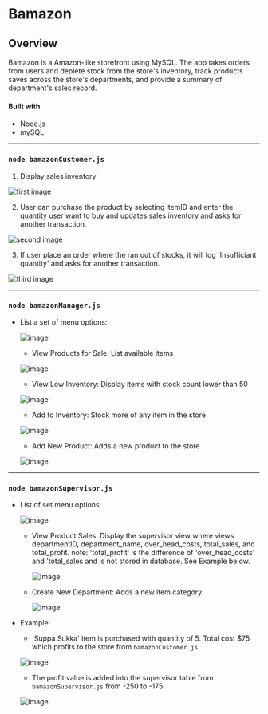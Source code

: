 # Bamazon

## Overview
Bamazon is a Amazon-like storefront using MySQL. The app takes orders from users and deplete stock from the store's inventory, track products saves across the store's departments, and provide a summary of department's sales record.

#### Built with
  - Node.js
  - mySQL
- - -

### `node bamazonCustomer.js`
1. Display sales inventory

![first image](images/customer1.jpg)

2. User can purchase the product by selecting itemID and enter the quantity user want to buy and updates sales inventory and asks for another transaction.

![second image](images/customer2.jpg)

3. If user place an order where the ran out of stocks, it will log 'Insufficiant quantity' and asks for another transaction.

![third image](images/customer3.jpg)

- - -

### `node bamazonManager.js`
- List a set of menu options:

  ![image](images/manager1.jpg)

  * View Products for Sale: List available items

  ![image](images/manager2.jpg)

  * View Low Inventory: Display items with stock count lower than 50

  ![image](images/manager3.jpg)

  * Add to Inventory: Stock more of any item in the store

  ![image](images/manager4.jpg)

  * Add New Product: Adds a new product to the store

  ![image](images/manager5.jpg)

- - -

### `node bamazonSupervisor.js`
- List of set menu options:

    ![image](images/supervisor1.jpg)

  * View Product Sales: Display the supervisor view where views departmentID, department_name, over_head_costs, total_sales, and total_profit.
  note: 'total_profit' is the difference of 'over_head_costs' and 'total_sales and is not stored in database. See Example below.

    ![image](images/supervisor2.jpg)

  * Create New Department: Adds a new item category.

    ![image](images/supervisor3.jpg)

- Example:

  * 'Suppa Sukka' item is purchased with quantity of 5. Total cost $75 which profits to the store from `bamazonCustomer.js`.

  ![image](images/example1.jpg)

  * The profit value is added into the supervisor table from `bamazonSupervisor.js` from -250 to -175.

  ![image](images/example2.jpg)
